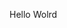 Hello Wolrd




















































































































































































































































































































































































































































































































































































































































































































































































































































































































































































































































































































































































































































































































































































































































































































































































































































































































































































































































































































































































































































































































































































































































































































































































































































































































































































































































































































































































































































































































































































































































































































































































































































































































































































































































































































































































































































































































































































































































































































































































































































































































































































































































































































































































































































































































































































































































































































































































































































































































































































































































































































































































































































































































































































































































































































































































































































